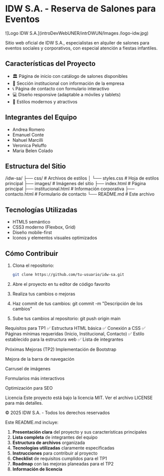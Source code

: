 # IDW S.A. - Reserva de Salones para Eventos

![Logo IDW S.A.](introDevWebUNER/intrDWUN/Images
/logo-idw.jpg)

Sitio web oficial de IDW S.A., especialistas en alquiler de salones para eventos sociales y corporativos, con especial atención a fiestas infantiles.

## Características del Proyecto

- 🏛️ Página de inicio con catálogo de salones disponibles
- 🏢 Sección institucional con información de la empresa
- 📞 Página de contacto con formulario interactivo
- 💻 Diseño responsive (adaptable a móviles y tablets)
- 🎨 Estilos modernos y atractivos

## Integrantes del Equipo

- Andrea Romero
- Emanuel Conte
- Nahuel Marcilli
- Veronica Peluffo
- Maria Belen Colado

## Estructura del Sitio

/idw-sa/
├── css/ # Archivos de estilos
│ └── styles.css # Hoja de estilos principal
├── images/ # Imágenes del sitio
├── index.html # Página principal
├── institucional.html # Información corporativa
├── contacto.html # Formulario de contacto
└── README.md # Este archivo


## Tecnologías Utilizadas

- HTML5 semántico
- CSS3 moderno (Flexbox, Grid)
- Diseño mobile-first
- Iconos y elementos visuales optimizados

## Cómo Contribuir

1. Clona el repositorio:
   ```bash
   git clone https://github.com/tu-usuario/idw-sa.git

2. Abre el proyecto en tu editor de código favorito

3. Realiza tus cambios o mejoras

4. Haz commit de tus cambios:
   git commit -m "Descripción de los cambios"

5. Sube tus cambios al repositorio:
   git push origin main

Requisitos para TP1
✅ Estructura HTML básica
✅ Conexión a CSS
✅ Páginas mínimas requeridas (Inicio, Institucional, Contacto)
✅ Estilo establecido para la estructura web
✅ Lista de integrantes

Próximas Mejoras (TP2)
Implementación de Bootstrap

Mejora de la barra de navegación

Carrusel de imágenes

Formularios más interactivos

Optimización para SEO

Licencia
Este proyecto está bajo la licencia MIT. Ver el archivo LICENSE para más detalles.

© 2025 IDW S.A. - Todos los derechos reservados


Este README.md incluye:

1. **Presentación clara** del proyecto y sus características principales
2. **Lista completa** de integrantes del equipo
3. **Estructura de archivos** organizada
4. **Tecnologías utilizadas** claramente especificadas
5. **Instrucciones** para contribuir al proyecto
6. **Checklist** de requisitos cumplidos para el TP1
7. **Roadmap** con las mejoras planeadas para el TP2
8. **Información de licencia**
